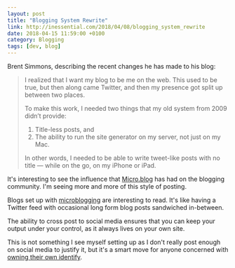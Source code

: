 ```yaml
---
layout: post 
title: "Blogging System Rewrite" 
link: http://inessential.com/2018/04/08/blogging_system_rewrite
date: 2018-04-15 11:59:00 +0100
category: Blogging
tags: [dev, blog]
---
```


Brent Simmons, describing the recent changes he has made to his blog:

> I realized that I want my blog to be me on the web. This used to be true, but then along came Twitter, and then my presence got split up between two places.
> 
>To make this work, I needed two things that my old system from 2009 didn’t provide:
> 
>1. Title-less posts, and
>2. The ability to run the site generator on my server, not just on my Mac.
> 
>In other words, I needed to be able to write tweet-like posts with no title — while on the go, on my iPhone or iPad.

It's interesting to see the influence that [Micro.blog][micro] has had on the blogging community. I'm seeing more and more of this style of posting. 

Blogs set up with [microblogging][mbwiki] are interesting to read. It's like having a Twitter feed with occasional long form blog posts sandwiched in-between. 

The ability to cross post to social media ensures that you can keep your output under your control, as it always lives on your own site. 

This is not something I see myself setting up as I don't really post enough on social media to justify it, but it's a smart move for anyone concerned with [owning their own identify][id]. 

[micro]:https://micro.blog/
[mbwiki]:https://en.wikipedia.org/wiki/Microblogging
[id]:https://marco.org/2011/07/11/own-your-identity
